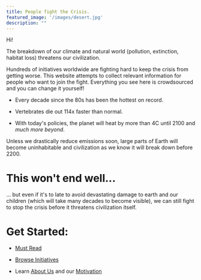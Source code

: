 ```yaml
---
title: People fight the Crisis.
featured_image: '/images/desert.jpg'
description: ""
---
```


Hi!

The breakdown of our climate and natural world (pollution, extinction, habitat loss) threatens our civilization.

Hundreds of initiatives worldwide are fighting hard to keep the crisis from getting worse.
This website attempts to collect relevant information for people who want to join the fight.
Everything you see here is crowdsourced and you can change it yourself!

* Every decade since the 80s has been the hottest on record.

* Vertebrates die out 114x faster than normal.

* With today's policies, the planet will heat by more than 4C until 2100 and _much more beyond_.

Unless we drastically reduce emissions soon, large parts of Earth will become uninhabitable and civilization as we know it will break down before 2200.

# This won't end well...

... but even if it's to late to avoid devastating damage to earth and our children (which will take many decades to become visible), we can still fight to stop the crisis before it threatens civilization itself.

# Get Started:

* [Must Read](must-read)

* [Browse Initiatives](initiatives)

* Learn [About Us](about-us) and our [Motivation](motivation)